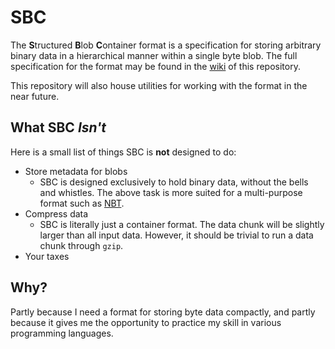 # SBC
The **S**tructured **B**lob **C**ontainer format is a specification for storing arbitrary binary data in a hierarchical
manner within a single byte blob. The full specification for the format may be found in the
[wiki](https://github.com/caseif/SBC/wiki/Specification) of this repository.

This repository will also house utilities for working with the format in the near future.

## What SBC *Isn't*
Here is a small list of things SBC is **not** designed to do:

- Store metadata for blobs
  - SBC is designed exclusively to hold binary data, without the bells and whistles. The above task is more suited for a
    multi-purpose format such as [NBT](http://wiki.vg/NBT).
- Compress data
  - SBC is literally just a container format. The data chunk will be slightly larger than all input data. However, it
    should be trivial to run a data chunk through `gzip`.
- Your taxes

## Why?
Partly because I need a format for storing byte data compactly, and partly because it gives me the opportunity to
practice my skill in various programming languages.
